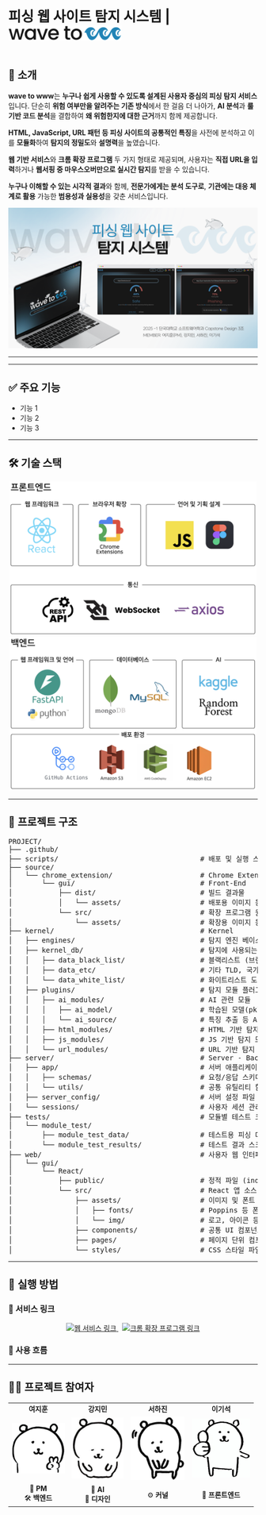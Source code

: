 <div style="display: flex; align-items: center; justify-content: center; gap: 16px;">
  <h1 style="margin: 0; font-size: 28px;">피싱 웹 사이트 탐지 시스템 |   <img src="./assets/logo.png" alt="로고" style="height: 30px;" /></h1>
</div>
<br>


## 🌊 소개

<strong>wave to www</strong>는 <strong>누구나 쉽게 사용할 수 있도록 설계된 사용자 중심의 피싱 탐지 서비스</strong>입니다.
단순히 <strong>위험 여부만을 알려주는 기존 방식</strong>에서 한 걸음 더 나아가,
<strong>AI 분석</strong>과 <strong>룰 기반 코드 분석</strong>을 결합하여 <strong>왜 위험한지에 대한 근거</strong>까지 함께 제공합니다.

<strong>HTML, JavaScript, URL 패턴 등 피싱 사이트의 공통적인 특징</strong>을 사전에 분석하고 이를 <strong>모듈화</strong>하여
<strong>탐지의 정밀도</strong>와 <strong>설명력</strong>을 높였습니다.

<strong>웹 기반 서비스</strong>와 <strong>크롬 확장 프로그램</strong> 두 가지 형태로 제공되며,
사용자는 <strong>직접 URL을 입력</strong>하거나 <strong>웹서핑 중 마우스오버만으로 실시간 탐지</strong>를 받을 수 있습니다.

<strong>누구나 이해할 수 있는 시각적 결과</strong>와 함께,
<strong>전문가에게는 분석 도구로</strong>, <strong>기관에는 대응 체계로 활용</strong> 가능한
<strong>범용성과 실용성</strong>을 갖춘 서비스입니다.

<p align="center">
  <img src="./assets/main.png" alt="프로젝트 메인"/>
</p>

---


---

## ✅ 주요 기능

- 기능 1
- 기능 2
- 기능 3

---

## 🛠 기술 스택
<p align="center">
  <img src="./assets/front.png"width="500"/>
  <img src="./assets/back.png"width="500"/>
</p>

---

## 📁 프로젝트 구조

<pre>
PROJECT/
├── .github/                                  
├── scripts/                                  # 배포 및 실행 스크립트 모음
├── source/                                   
│   └── chrome_extension/                     # Chrome Extension
│       └── gui/                              # Front-End
│           ├── dist/                         # 빌드 결과물
│           │   └── assets/                   # 배포용 이미지 등 리소스
│           └── src/                          # 확장 프로그램 원본 코드
│               └── assets/                   # 확장용 이미지 등 리소스
├── kernel/                                   # Kernel
│   ├── engines/                              # 탐지 엔진 베이스 및 모듈들
│   ├── kernel_db/                            # 탐지에 사용되는 각종 DB
│   │   ├── data_black_list/                  # 블랙리스트 (브랜드, 도메인, 링크)
│   │   ├── data_etc/                         # 기타 TLD, 국가 코드 등
│   │   └── data_white_list/                  # 화이트리스트 도메인
│   ├── plugins/                              # 탐지 모듈 플러그인 모음
│   │   ├── ai_modules/                       # AI 관련 모듈
│   │   │   ├── ai_model/                     # 학습된 모델(pkl 파일 등)
│   │   │   └── ai_source/                    # 특징 추출 등 AI 추론 코드
│   │   ├── html_modules/                     # HTML 기반 탐지 모듈
│   │   ├── js_modules/                       # JS 기반 탐지 모듈
│   │   └── url_modules/                      # URL 기반 탐지 모듈
├── server/                                   # Server - Back-End : FAST API
│   ├── app/                                  # 서버 애플리케이션 모듈
│   │   ├── schemas/                          # 요청/응답 스키마 정의
│   │   └── utils/                            # 공통 유틸리티 함수들
│   ├── server_config/                        # 서버 설정 파일
│   └── sessions/                             # 사용자 세션 관리 모듈
├── tests/                                    # 모듈별 테스트 코드
│   └── module_test/
│       ├── module_test_data/                 # 테스트용 피싱 데이터
│       └── module_test_results/              # 테스트 결과 스크립트
├── web/                                      # 사용자 웹 인터페이스 (React)
│   └── gui/
│       └── React/
│           ├── public/                       # 정적 파일 (index.html 등)
│           └── src/                          # React 앱 소스
│               ├── assets/                   # 이미지 및 폰트 리소스
│               │   ├── fonts/                # Poppins 등 폰트 파일
│               │   └── img/                  # 로고, 아이콘 등 이미지
│               ├── components/               # 공통 UI 컴포넌트
│               ├── pages/                    # 페이지 단위 컴포넌트
│               └── styles/                   # CSS 스타일 파일
</pre>

---

## 🚀 실행 방법

### 🔗 서비스 링크

<p align="center">
  <a href="" target="_blank">
    <img src="https://img.shields.io/badge/Web%20Service-WaveTo-blue?style=for-the-badge&logo=vercel" alt="웹 서비스 링크"/>
  </a>
  &nbsp;
  <a href="" target="_blank">
    <img src="https://img.shields.io/badge/Chrome%20Extension-다운로드-29ABE2?style=for-the-badge&logo=googlechrome" alt="크롬 확장 프로그램 링크"/>
  </a>
</p>

### 🌊 사용 흐름

---

## 👩‍💻 프로젝트 참여자

<div align="center">

<table style="border: none;">
  <tr>
    <td align="center"><strong>여지훈</strong></td>
    <td align="center"><strong>강지민</strong></td>
    <td align="center"><strong>서하진</strong></td>
    <td align="center"><strong>이기석</strong></td>
  </tr>
  <tr>
    <td align="center"><img src="./assets/jihun.JPG" width="107"/></td>
    <td align="center"><img src="./assets/jimin.JPG" width="105"/></td>
    <td align="center"><img src="./assets/hajin.JPG" width="110"/></td>
    <td align="center"><img src="./assets/gisuk.JPG" width="118"/></td>
  </tr>
  <tr>
    <td align="center">🌈 <strong>PM</strong><br/>🛠️ <strong>백엔드</strong></td>
    <td align="center">🌳 <strong>AI</strong><br/>🎨 <strong>디자인</strong></td>
    <td align="center">⚙️ <strong>커널</strong></td>
    <td align="center">📱 <strong>프론트엔드</strong></td>
  </tr>
</table>

</div>
